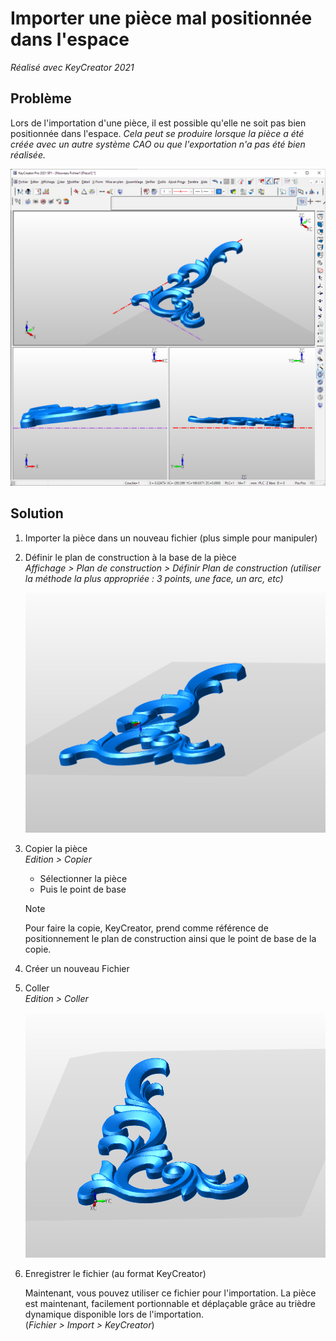 # Importer une pièce mal positionnée dans l'espace

_Réalisé avec KeyCreator 2021_

## Problème

Lors de l'importation d'une pièce, il est possible qu'elle ne soit pas bien positionnée dans l'espace. _Cela peut se produire lorsque la pièce a été créée avec un autre système CAO ou que l'exportation n'a pas été bien réalisée._

![Image exemple](../assets/images_fiches/importer-repositionner-piece/problem_exemple.png)

## Solution

1.  Importer la pièce dans un nouveau fichier (plus simple pour manipuler)

2.  Définir le plan de construction à la base de la pièce  
    _Affichage > Plan de construction > Définir Plan de construction (utiliser la méthode la plus appropriée : 3 points, une face, un arc, etc)_

    ![Définir le plc](../assets/images_fiches/importer-repositionner-piece/plc_define.png)

3.  Copier la pièce  
    _Edition > Copier_

    -   Sélectionner la pièce
    -   Puis le point de base

    > [!NOTE]
    > Pour faire la copie, KeyCreator, prend comme référence de positionnement le plan de construction ainsi que le point de base de la copie.

4.  Créer un nouveau Fichier

5.  Coller  
    _Edition > Coller_

    ![Résultat](../assets/images_fiches/importer-repositionner-piece/resultat.png)

6.  Enregistrer le fichier (au format KeyCreator)

    Maintenant, vous pouvez utiliser ce fichier pour l'importation. La pièce est maintenant, facilement portionnable et déplaçable grâce au trièdre dynamique disponible lors de l'importation.  
    (_Fichier > Import > KeyCreator_)

